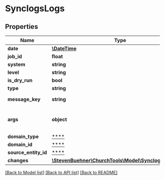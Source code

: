 # SynclogsLogs

## Properties
Name | Type | Description | Notes
------------ | ------------- | ------------- | -------------
**date** | [**\DateTime**](\DateTime.md) |  | 
**job_id** | **float** |  | 
**system** | **string** |  | 
**level** | **string** |  | 
**is_dry_run** | **bool** |  | 
**type** | **string** |  | 
**message_key** | **string** | Translation Key | 
**args** | **object** | Arguments for Translation Key | 
**domain_type** | [****](.md) |  | 
**domain_id** | [****](.md) |  | 
**source_entity_id** | [****](.md) |  | 
**changes** | [**\StevenBuehner\ChurchTools\Model\SynclogsChanges[]**](SynclogsChanges.md) |  | [optional] 

[[Back to Model list]](../../README.md#documentation-for-models) [[Back to API list]](../../README.md#documentation-for-api-endpoints) [[Back to README]](../../README.md)

